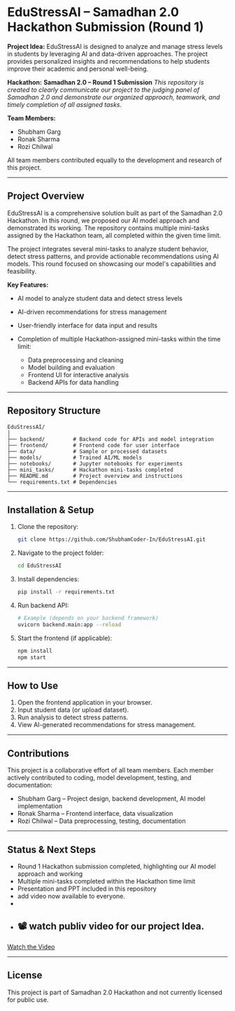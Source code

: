 # EduStressAI – Samadhan 2.0 Hackathon Submission (Round 1)

**Project Idea:**
EduStressAI is designed to analyze and manage stress levels in students by leveraging AI and data-driven approaches. The project provides personalized insights and recommendations to help students improve their academic and personal well-being.

**Hackathon:**
**Samadhan 2.0 – Round 1 Submission**
*This repository is created to clearly communicate our project to the judging panel of Samadhan 2.0 and demonstrate our organized approach, teamwork, and timely completion of all assigned tasks.*

**Team Members:**

* Shubham Garg
* Ronak Sharma
* Rozi Chilwal

All team members contributed equally to the development and research of this project.

---

## Project Overview

EduStressAI is a comprehensive solution built as part of the Samadhan 2.0 Hackathon. In this round, we proposed our AI model approach and demonstrated its working. The repository contains multiple mini-tasks assigned by the Hackathon team, all completed within the given time limit.

The project integrates several mini-tasks to analyze student behavior, detect stress patterns, and provide actionable recommendations using AI models. This round focused on showcasing our model's capabilities and feasibility.

**Key Features:**

* AI model to analyze student data and detect stress levels
* AI-driven recommendations for stress management
* User-friendly interface for data input and results
* Completion of multiple Hackathon-assigned mini-tasks within the time limit:

  * Data preprocessing and cleaning
  * Model building and evaluation
  * Frontend UI for interactive analysis
  * Backend APIs for data handling

---

## Repository Structure

```
EduStressAI/
│
├── backend/         # Backend code for APIs and model integration
├── frontend/        # Frontend code for user interface
├── data/            # Sample or processed datasets
├── models/          # Trained AI/ML models
├── notebooks/       # Jupyter notebooks for experiments
├── mini_tasks/      # Hackathon mini-tasks completed
├── README.md        # Project overview and instructions
└── requirements.txt # Dependencies
```

---

## Installation & Setup

1. Clone the repository:

   ```bash
   git clone https://github.com/ShubhamCoder-In/EduStressAI.git
   ```
2. Navigate to the project folder:

   ```bash
   cd EduStressAI
   ```
3. Install dependencies:

   ```bash
   pip install -r requirements.txt
   ```
4. Run backend API:

   ```bash
   # Example (depends on your backend framework)
   uvicorn backend.main:app --reload
   ```
5. Start the frontend (if applicable):

   ```bash
   npm install
   npm start
   ```

---

## How to Use

1. Open the frontend application in your browser.
2. Input student data (or upload dataset).
3. Run analysis to detect stress patterns.
4. View AI-generated recommendations for stress management.

---

## Contributions

This project is a collaborative effort of all team members. Each member actively contributed to coding, model development, testing, and documentation:

* Shubham Garg – Project design, backend development, AI model implementation
* Ronak Sharma – Frontend interface, data visualization
* Rozi Chilwal – Data preprocessing, testing, documentation

---

## Status & Next Steps

* Round 1 Hackathon submission completed, highlighting our AI model approach and working
* Multiple mini-tasks completed within the Hackathon time limit
* Presentation and PPT included in this repository
* add video now available to everyone.
*
*   ## 📽️ watch publiv video for our project Idea.  
[Watch the Video](https://drive.google.com/file/d/1vm57VZ_C36sNkMUQgX65i5JtjHPGwuKR/view?usp=sharing)


---

## License

This project is part of Samadhan 2.0 Hackathon and not currently licensed for public use.
